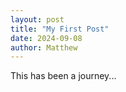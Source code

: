 ```yaml
---
layout: post
title: "My First Post"
date: 2024-09-08
author: Matthew
---
```

This has been a journey...
